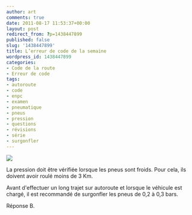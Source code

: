 ```yaml
---
author: art
comments: true
date: 2011-08-17 11:53:37+00:00
layout: post
redirect_from: ?p=1438447899
published: false
slug: '1438447899'
title: L’erreur de code de la semaine
wordpress_id: 1438447899
categories:
- Code de la route
- Erreur de code
tags:
- autoroute
- code
- enpc
- examen
- pneumatique
- pneus
- pression
- questions
- révisions
- série
- surgonfler
---
```


[![](https://static.irz.fr/2011/05/pression-pneus.png)](https://static.irz.fr/2011/05/pression-pneus.png)

La pression doit être vérifiée lorsque les pneus sont froids. Pour cela, ils doivent avoir roulé moins de 3 Km.

Avant d'effectuer un long trajet sur autoroute et lorsque le véhicule est chargé, il est recommandé de surgonfler les pneus de 0,2 à 0,3 bars.

Réponse B.


